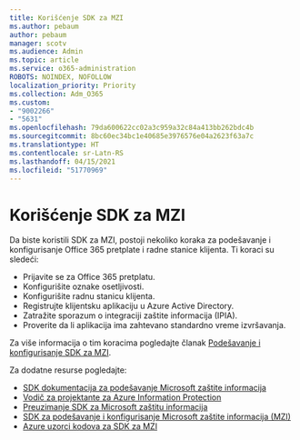 ```yaml
---
title: Korišćenje SDK za MZI
ms.author: pebaum
author: pebaum
manager: scotv
ms.audience: Admin
ms.topic: article
ms.service: o365-administration
ROBOTS: NOINDEX, NOFOLLOW
localization_priority: Priority
ms.collection: Adm_O365
ms.custom:
- "9002266"
- "5631"
ms.openlocfilehash: 79da600622cc02a3c959a32c84a413bb262bdc4b
ms.sourcegitcommit: 8bc60ec34bc1e40685e3976576e04a2623f63a7c
ms.translationtype: HT
ms.contentlocale: sr-Latn-RS
ms.lasthandoff: 04/15/2021
ms.locfileid: "51770969"
---
```

# <a name="using-mip-skd"></a>Korišćenje SDK za MZI

Da biste koristili SDK za MZI, postoji nekoliko koraka za podešavanje i konfigurisanje Office 365 pretplate i radne stanice klijenta. Ti koraci su sledeći:

- Prijavite se za Office 365 pretplatu.
- Konfigurišite oznake osetljivosti.
- Konfigurišite radnu stanicu klijenta.
- Registrujte klijentsku aplikaciju u Azure Active Directory.
- Zatražite sporazum o integraciji zaštite informacija (IPIA).
- Proverite da li aplikacija ima zahtevano standardno vreme izvršavanja.

Za više informacija o tim koracima pogledajte članak [Podešavanje i konfigurisanje SDK za MZI](https://docs.microsoft.com/information-protection/develop/setup-configure-mip).

Za dodatne resurse pogledajte:

- [SDK dokumentacija za podešavanje Microsoft zaštite informacija](https://docs.microsoft.com/information-protection/develop/)
- [Vodič za projektante za Azure Information Protection](https://docs.microsoft.com/azure/information-protection/develop/developers-guide)
- [Preuzimanje SDK za Microsoft zaštitu informacija](https://www.microsoft.com/download/details.aspx?id=57392)
- [SDK za podešavanje i konfigurisanje Microsoft zaštite informacija (MZI)](https://docs.microsoft.com/information-protection/develop/setup-configure-mip)
- [Azure uzorci kodova za SDK za MZI](https://azure.microsoft.com/resources/samples/?sort=0&term=mipsdk)

